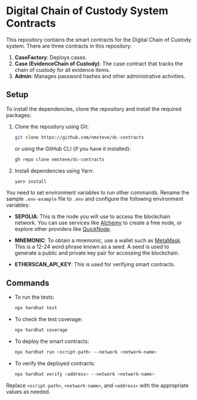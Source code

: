 
# Digital Chain of Custody System Contracts

This repository contains the smart contracts for the Digital Chain of Custody system. There are three contracts in this repository:

1. **CaseFactory**: Deploys cases.
2. **Case (EvidenceChain of Custody)**: The case contract that tracks the chain of custody for all evidence items.
3. **Admin**: Manages password hashes and other administrative activities.

## Setup

To install the dependencies, clone the repository and install the required packages:

1. Clone the repository using Git:
   ```sh
   git clone https://github.com/nmsteve/dc-contracts
   ```
   or using the GitHub CLI (if you have it installed):
   ```sh
   gh repo clone nmsteve/dc-contracts
   ```

2. Install dependencies using Yarn:
   ```sh
   yarn install
   ```

You need to set environment variables to run other commands. Rename the sample `.env-example` file to `.env` and configure the following environment variables:

- **SEPOLIA**: This is the node you will use to access the blockchain network. You can use services like [Alchemy](https://alchemyapi.io/) to create a free node, or explore other providers like [QuickNode](https://www.quicknode.com/).

- **MNEMONIC**: To obtain a mnemonic, use a wallet such as [MetaMask](https://metamask.io/). This is a 12-24 word phrase known as a seed. A seed is used to generate a public and private key pair for accessing the blockchain.

- **ETHERSCAN_API_KEY**: This is used for verifying smart contracts.

## Commands

- To run the tests:
  ```sh
  npx hardhat test
  ```

- To check the test coverage:
  ```sh
  npx hardhat coverage
  ```

- To deploy the smart contracts:
  ```sh
  npx hardhat run <script-path> --network <network-name>
  ```

- To verify the deployed contracts:
  ```sh
  npx hardhat verify <address> --network <network-name>
  ```

Replace `<script-path>`, `<network-name>`, and `<address>` with the appropriate values as needed.

